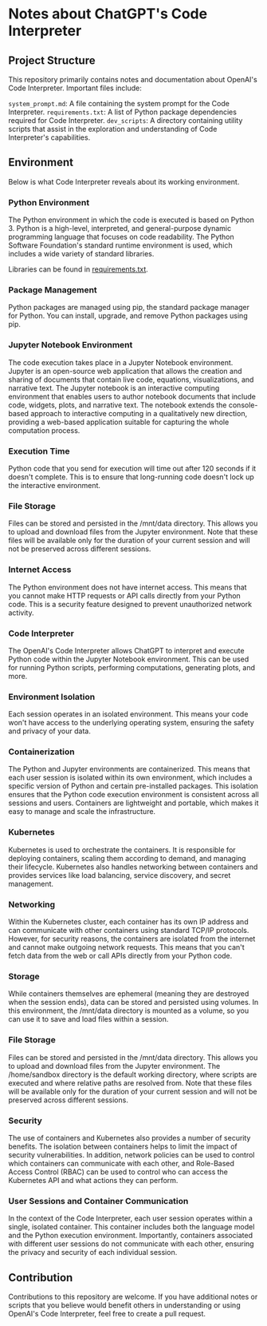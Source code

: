 # Notes about ChatGPT's Code Interpreter

## Project Structure

This repository primarily contains notes and documentation about OpenAI's Code
Interpreter. Important files include:

`system_prompt.md`: A file containing the system prompt for the Code
Interpreter.
`requirements.txt`: A list of Python package dependencies required for Code
Interpreter.
`dev_scripts`: A directory containing utility scripts that assist in the exploration
and understanding of Code Interpreter's capabilities.

## Environment

Below is what Code Interpreter reveals about its working environment.

### Python Environment

The Python environment in which the code is executed is
based on Python 3. Python is a high-level, interpreted, and general-purpose
dynamic programming language that focuses on code readability. The Python
Software Foundation's standard runtime environment is used, which includes a
wide variety of standard libraries.

Libraries can be found in [requirements.txt](requirements.txt).

### Package Management

Python packages are managed using pip, the standard package
manager for Python. You can install, upgrade, and remove Python packages using
pip.

### Jupyter Notebook Environment

The code execution takes place in a Jupyter
Notebook environment. Jupyter is an open-source web application that allows the
creation and sharing of documents that contain live code, equations,
visualizations, and narrative text. The Jupyter notebook is an interactive
computing environment that enables users to author notebook documents that
include code, widgets, plots, and narrative text. The notebook extends the
console-based approach to interactive computing in a qualitatively new
direction, providing a web-based application suitable for capturing the whole
computation process.

### Execution Time

Python code that you send for execution will time out after 120
seconds if it doesn't complete. This is to ensure that long-running code doesn't
lock up the interactive environment.

### File Storage

Files can be stored and persisted in the /mnt/data directory. This
allows you to upload and download files from the Jupyter environment. Note that
these files will be available only for the duration of your current session and
will not be preserved across different sessions.

### Internet Access

The Python environment does not have internet access. This
means that you cannot make HTTP requests or API calls directly from your Python
code. This is a security feature designed to prevent unauthorized network
activity.

### Code Interpreter

The OpenAI's Code Interpreter allows ChatGPT to interpret and
execute Python code within the Jupyter Notebook environment. This can be used
for running Python scripts, performing computations, generating plots, and more.

### Environment Isolation

Each session operates in an isolated environment. This
means your code won't have access to the underlying operating system, ensuring
the safety and privacy of your data.

### Containerization

The Python and Jupyter environments are containerized. This
means that each user session is isolated within its own environment, which
includes a specific version of Python and certain pre-installed packages. This
isolation ensures that the Python code execution environment is consistent
across all sessions and users. Containers are lightweight and portable, which
makes it easy to manage and scale the infrastructure.

### Kubernetes

Kubernetes is used to orchestrate the containers. It is responsible
for deploying containers, scaling them according to demand, and managing their
lifecycle. Kubernetes also handles networking between containers and provides
services like load balancing, service discovery, and secret management.

### Networking

Within the Kubernetes cluster, each container has its own IP address
and can communicate with other containers using standard TCP/IP protocols.
However, for security reasons, the containers are isolated from the internet and
cannot make outgoing network requests. This means that you can't fetch data from
the web or call APIs directly from your Python code.

### Storage

While containers themselves are ephemeral (meaning they are destroyed
when the session ends), data can be stored and persisted using volumes. In this
environment, the /mnt/data directory is mounted as a volume, so you can use it
to save and load files within a session.

### File Storage

Files can be stored and persisted in the /mnt/data directory. This allows you to
upload and download files from the Jupyter environment. The /home/sandbox
directory is the default working directory, where scripts are executed and where
relative paths are resolved from. Note that these files will be available only
for the duration of your current session and will not be preserved across
different sessions.

### Security

The use of containers and Kubernetes also provides a number of
security benefits. The isolation between containers helps to limit the impact of
security vulnerabilities. In addition, network policies can be used to control
which containers can communicate with each other, and Role-Based Access
Control (RBAC) can be used to control who can access the Kubernetes API and what
actions they can perform.

### User Sessions and Container Communication

In the context of the Code Interpreter, each user session operates within a
single, isolated container. This container includes both the language model and
the Python execution environment. Importantly, containers associated with
different user sessions do not communicate with each other, ensuring the privacy
and security of each individual session.

## Contribution

Contributions to this repository are welcome. If you have additional notes or
scripts that you believe would benefit others in understanding or using OpenAI's
Code Interpreter, feel free to create a pull request.

